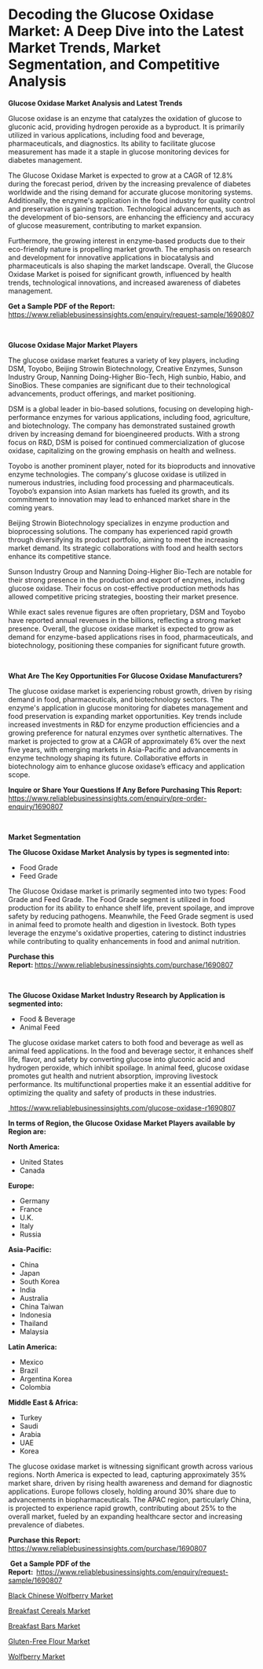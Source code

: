 <p><h1>Decoding the Glucose Oxidase Market: A Deep Dive into the Latest Market Trends, Market Segmentation, and Competitive Analysis</h1></p><p><strong>Glucose Oxidase Market Analysis and Latest Trends</strong></p>
<p><p>Glucose oxidase is an enzyme that catalyzes the oxidation of glucose to gluconic acid, providing hydrogen peroxide as a byproduct. It is primarily utilized in various applications, including food and beverage, pharmaceuticals, and diagnostics. Its ability to facilitate glucose measurement has made it a staple in glucose monitoring devices for diabetes management. </p><p>The Glucose Oxidase Market is expected to grow at a CAGR of 12.8% during the forecast period, driven by the increasing prevalence of diabetes worldwide and the rising demand for accurate glucose monitoring systems. Additionally, the enzyme's application in the food industry for quality control and preservation is gaining traction. Technological advancements, such as the development of bio-sensors, are enhancing the efficiency and accuracy of glucose measurement, contributing to market expansion. </p><p>Furthermore, the growing interest in enzyme-based products due to their eco-friendly nature is propelling market growth. The emphasis on research and development for innovative applications in biocatalysis and pharmaceuticals is also shaping the market landscape. Overall, the Glucose Oxidase Market is poised for significant growth, influenced by health trends, technological innovations, and increased awareness of diabetes management.</p></p>
<p><strong>Get a Sample PDF of the Report:&nbsp;</strong> <a href="https://www.reliablebusinessinsights.com/enquiry/request-sample/1690807?utm_campaign=1119&utm_medium=2&utm_source=Github&utm_content=ia&utm_term=14022025&utm_id=glucose-oxidase">https://www.reliablebusinessinsights.com/enquiry/request-sample/1690807</a></p>
<p>&nbsp;</p>
<p><strong>Glucose Oxidase Major Market Players</strong></p>
<p><p>The glucose oxidase market features a variety of key players, including DSM, Toyobo, Beijing Strowin Biotechnology, Creative Enzymes, Sunson Industry Group, Nanning Doing-Higher Bio-Tech, High sunbio, Habio, and SinoBios. These companies are significant due to their technological advancements, product offerings, and market positioning.</p><p>DSM is a global leader in bio-based solutions, focusing on developing high-performance enzymes for various applications, including food, agriculture, and biotechnology. The company has demonstrated sustained growth driven by increasing demand for bioengineered products. With a strong focus on R&D, DSM is poised for continued commercialization of glucose oxidase, capitalizing on the growing emphasis on health and wellness.</p><p>Toyobo is another prominent player, noted for its bioproducts and innovative enzyme technologies. The company's glucose oxidase is utilized in numerous industries, including food processing and pharmaceuticals. Toyobo’s expansion into Asian markets has fueled its growth, and its commitment to innovation may lead to enhanced market share in the coming years.</p><p>Beijing Strowin Biotechnology specializes in enzyme production and bioprocessing solutions. The company has experienced rapid growth through diversifying its product portfolio, aiming to meet the increasing market demand. Its strategic collaborations with food and health sectors enhance its competitive stance.</p><p>Sunson Industry Group and Nanning Doing-Higher Bio-Tech are notable for their strong presence in the production and export of enzymes, including glucose oxidase. Their focus on cost-effective production methods has allowed competitive pricing strategies, boosting their market presence.</p><p>While exact sales revenue figures are often proprietary, DSM and Toyobo have reported annual revenues in the billions, reflecting a strong market presence. Overall, the glucose oxidase market is expected to grow as demand for enzyme-based applications rises in food, pharmaceuticals, and biotechnology, positioning these companies for significant future growth.</p></p>
<p>&nbsp;</p>
<p><strong>What Are The Key Opportunities For Glucose Oxidase Manufacturers?</strong></p>
<p><p>The glucose oxidase market is experiencing robust growth, driven by rising demand in food, pharmaceuticals, and biotechnology sectors. The enzyme's application in glucose monitoring for diabetes management and food preservation is expanding market opportunities. Key trends include increased investments in R&D for enzyme production efficiencies and a growing preference for natural enzymes over synthetic alternatives. The market is projected to grow at a CAGR of approximately 6% over the next five years, with emerging markets in Asia-Pacific and advancements in enzyme technology shaping its future. Collaborative efforts in biotechnology aim to enhance glucose oxidase’s efficacy and application scope.</p></p>
<p><strong>Inquire or Share Your Questions If Any Before Purchasing This Report:</strong> <a href="https://www.reliablebusinessinsights.com/enquiry/pre-order-enquiry/1690807?utm_campaign=1119&utm_medium=2&utm_source=Github&utm_content=ia&utm_term=14022025&utm_id=glucose-oxidase">https://www.reliablebusinessinsights.com/enquiry/pre-order-enquiry/1690807</a></p>
<p>&nbsp;</p>
<p><strong>Market Segmentation</strong></p>
<p><strong>The Glucose Oxidase Market Analysis by types is segmented into:</strong></p>
<p><ul><li>Food Grade</li><li>Feed Grade</li></ul></p>
<p><p>The Glucose Oxidase market is primarily segmented into two types: Food Grade and Feed Grade. The Food Grade segment is utilized in food production for its ability to enhance shelf life, prevent spoilage, and improve safety by reducing pathogens. Meanwhile, the Feed Grade segment is used in animal feed to promote health and digestion in livestock. Both types leverage the enzyme's oxidative properties, catering to distinct industries while contributing to quality enhancements in food and animal nutrition.</p></p>
<p><strong>Purchase this Report:&nbsp;</strong><a href="https://www.reliablebusinessinsights.com/purchase/1690807?utm_campaign=1119&utm_medium=2&utm_source=Github&utm_content=ia&utm_term=14022025&utm_id=glucose-oxidase">https://www.reliablebusinessinsights.com/purchase/1690807</a></p>
<p>&nbsp;</p>
<p><strong>The Glucose Oxidase Market Industry Research by Application is segmented into:</strong></p>
<p><ul><li>Food & Beverage</li><li>Animal Feed</li></ul></p>
<p><p>The glucose oxidase market caters to both food and beverage as well as animal feed applications. In the food and beverage sector, it enhances shelf life, flavor, and safety by converting glucose into gluconic acid and hydrogen peroxide, which inhibit spoilage. In animal feed, glucose oxidase promotes gut health and nutrient absorption, improving livestock performance. Its multifunctional properties make it an essential additive for optimizing the quality and safety of products in these industries.</p></p>
<p><a href="https://www.reliablebusinessinsights.com/glucose-oxidase-r1690807?utm_campaign=1119&utm_medium=2&utm_source=Github&utm_content=ia&utm_term=14022025&utm_id=glucose-oxidase">&nbsp;https://www.reliablebusinessinsights.com/glucose-oxidase-r1690807</a></p>
<p><strong>In terms of Region, the Glucose Oxidase Market Players available by Region are:</strong></p>
<p>
    <p> <strong> North America: </strong>
        <ul>
            <li>United States</li>
            <li>Canada</li>
        </ul>
        </p> 
    <p> <strong> Europe: </strong>
        <ul>
            <li>Germany</li>
            <li>France</li>
            <li>U.K.</li>
            <li>Italy</li>
            <li>Russia</li>
        </ul>
        </p> 
    <p> <strong> Asia-Pacific: </strong>
        <ul>
            <li>China</li>
            <li>Japan</li>
            <li>South Korea</li>
            <li>India</li>
            <li>Australia</li>
            <li>China Taiwan</li>
            <li>Indonesia</li>
            <li>Thailand</li>
            <li>Malaysia</li>
        </ul>
        </p> 
    <p> <strong> Latin America: </strong>
        <ul>
            <li>Mexico</li>
            <li>Brazil</li>
            <li>Argentina Korea</li>
            <li>Colombia</li>
        </ul>
        </p> 
    <p> <strong> Middle East & Africa: </strong>
        <ul>
            <li>Turkey</li>
            <li>Saudi</li>
            <li>Arabia</li>
            <li>UAE</li>
            <li>Korea</li>
        </ul>
    </p>
    </p>
<p><p>The glucose oxidase market is witnessing significant growth across various regions. North America is expected to lead, capturing approximately 35% market share, driven by rising health awareness and demand for diagnostic applications. Europe follows closely, holding around 30% share due to advancements in biopharmaceuticals. The APAC region, particularly China, is projected to experience rapid growth, contributing about 25% to the overall market, fueled by an expanding healthcare sector and increasing prevalence of diabetes.</p></p>
<p><strong>Purchase this Report: </strong><a href="https://www.reliablebusinessinsights.com/purchase/1690807?utm_campaign=1119&utm_medium=2&utm_source=Github&utm_content=ia&utm_term=14022025&utm_id=glucose-oxidase">https://www.reliablebusinessinsights.com/purchase/1690807</a></p>
<p>&nbsp;<strong>Get a Sample PDF of the Report:&nbsp;&nbsp;</strong><a href="https://www.reliablebusinessinsights.com/enquiry/request-sample/1690807?utm_campaign=1119&utm_medium=2&utm_source=Github&utm_content=ia&utm_term=14022025&utm_id=glucose-oxidase">https://www.reliablebusinessinsights.com/enquiry/request-sample/1690807</a></p>
<p><strong></strong></p>
<p><p><a href="https://github.com/lynlynyusay/Market-Research-Report-List-1/blob/main/black-chinese-wolfberry-market.md?utm_campaign=1119&utm_medium=2&utm_source=Github&utm_content=ia&utm_term=14022025&utm_id=glucose-oxidase">Black Chinese Wolfberry Market</a></p><p><a href="https://github.com/achuoheatly/Market-Research-Report-List-1/blob/main/breakfast-cereals-market.md?utm_campaign=1119&utm_medium=2&utm_source=Github&utm_content=ia&utm_term=14022025&utm_id=glucose-oxidase">Breakfast Cereals Market</a></p><p><a href="https://github.com/tandiapannas/Market-Research-Report-List-1/blob/main/breakfast-bars-market.md?utm_campaign=1119&utm_medium=2&utm_source=Github&utm_content=ia&utm_term=14022025&utm_id=glucose-oxidase">Breakfast Bars Market</a></p><p><a href="https://github.com/azorrotutus/Market-Research-Report-List-1/blob/main/gluten-free-flour-market.md?utm_campaign=1119&utm_medium=2&utm_source=Github&utm_content=ia&utm_term=14022025&utm_id=glucose-oxidase">Gluten-Free Flour Market</a></p><p><a href="https://github.com/spoorsusama/Market-Research-Report-List-1/blob/main/wolfberry-market.md?utm_campaign=1119&utm_medium=2&utm_source=Github&utm_content=ia&utm_term=14022025&utm_id=glucose-oxidase">Wolfberry Market</a></p></p>